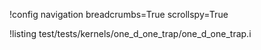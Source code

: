 !config navigation breadcrumbs=True scrollspy=True

!listing test/tests/kernels/one_d_one_trap/one_d_one_trap.i
